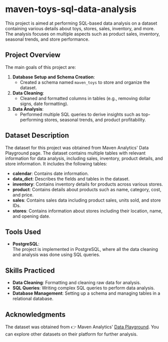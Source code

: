 # maven-toys-sql-data-analysis

This project is aimed at performing SQL-based data analysis on a dataset containing various details about toys, stores, sales, inventory, and more. The analysis focuses on multiple aspects such as product sales, inventory, seasonal trends, and store performance.

## Project Overview  
The main goals of this project are:  
1. **Database Setup and Schema Creation**:  
   - Created a schema named `maven_toys` to store and organize the dataset.  
2. **Data Cleaning**:  
   - Cleaned and formatted columns in tables (e.g., removing dollar signs, date formatting).  
3. **Data Analysis**:  
   - Performed multiple SQL queries to derive insights such as top-performing stores, seasonal trends, and product profitability.

## Dataset Description  
The dataset for this project was obtained from Maven Analytics' Data Playground page. The dataset contains multiple tables with relevant information for data analysis, including sales, inventory, product details, and store information. It includes the following tables:

- **calendar**: Contains date information.  
- **data_dict**: Describes the fields and tables in the dataset.  
- **inventory**: Contains inventory details for products across various stores.  
- **product**: Contains details about products such as name, category, cost, and price.  
- **sales**: Contains sales data including product sales, units sold, and store IDs.  
- **stores**: Contains information about stores including their location, name, and opening date.  

## Tools Used  
- **PostgreSQL**:  
  The project is implemented in PostgreSQL, where all the data cleaning and analysis was done using SQL queries.  

## Skills Practiced  
- **Data Cleaning**: Formatting and cleaning raw data for analysis.  
- **SQL Queries**: Writing complex SQL queries to perform data analysis.  
- **Database Management**: Setting up a schema and managing tables in a relational database.  

## Acknowledgments  
The dataset was obtained from 👉 Maven Analytics' [Data Playground](https://mavenanalytics.io/data-playground?dataStructure=Multiple%20tables&order=number_of_records%2Cdesc&page=1&pageSize=5). You can explore other datasets on their platform for further analysis.

